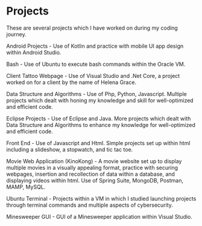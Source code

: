 # Projects
These are several projects which I have worked on during my coding journey. 

Android Projects - Use of Kotlin and practice with mobile UI app design within Android Studio.

Bash - Use of Ubuntu to execute bash commands within the Oracle VM.

Client Tattoo Webpage - Use of Visual Studio and .Net Core, a project worked on for a client by the name of Helena Grace.

Data Structure and Algorithms - Use of Php, Python, Javascript. Multiple projects which dealt with honing my knowledge and skill for well-optimized and efficient code. 

Eclipse Projects - Use of Eclipse and Java. More projects which dealt with Data Structure and Algorithms to enhance my knowledge for well-optimized and efficient code.

Front End - Use of Javascript and Html. Simple projects set up within html including a slideshow, a stopwatch, and tic tac toe. 

Movie Web Application (KinoKong) - A movie website set up to display multiple movies in a visually appealing format, practice with securing webpages, insertion and recollection of data within a database, and displaying videos within html. Use of Spring Suite, MongoDB, Postman, MAMP, MySQL.

Ubuntu Terminal - Projects within a VM in which I studied launching projects through terminal commands and multiple aspects of cybersecurity. 

Minesweeper GUI - GUI of a Minesweeper application within Visual Studio.
